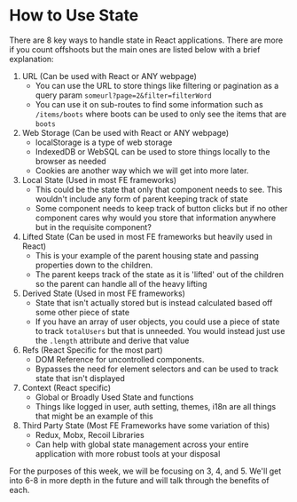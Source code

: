 # How to Use State

There are 8 key ways to handle state in React applications. There are more if you count offshoots but the main ones are listed below with a brief explanation:

1. URL (Can be used with React or ANY webpage)
   - You can use the URL to store things like filtering or pagination as a query param `someurl?page=2&filter=filterWord`
   - You can use it on sub-routes to find some information such as `/items/boots` where boots can be used to only see the items that are `boots`
2. Web Storage (Can be used with React or ANY webpage)
   - localStorage is a type of web storage
   - IndexedDB or WebSQL can be used to store things locally to the browser as needed
   - Cookies are another way which we will get into more later.
3. Local State (Used in most FE frameworks)
   - This could be the state that only that component needs to see. This wouldn't include any form of parent keeping track of state
   - Some component needs to keep track of button clicks but if no other component cares why would you store that information anywhere but in the requisite component?
4. Lifted State (Can be used in most FE frameworks but heavily used in React)
   - This is your example of the parent housing state and passing properties down to the children.
   - The parent keeps track of the state as it is 'lifted' out of the children so the parent can handle all of the heavy lifting
5. Derived State (Used in most FE frameworks)
   - State that isn't actually stored but is instead calculated based off some other piece of state
   - If you have an array of user objects, you could use a piece of state to track `totalUsers` but that is unneeded. You would instead just use the `.length` attribute and derive that value
6. Refs (React Specific for the most part)
   - DOM Reference for uncontrolled components.
   - Bypasses the need for element selectors and can be used to track state that isn't displayed
7. Context (React specific)
   - Global or Broadly Used State and functions
   - Things like logged in user, auth setting, themes, i18n are all things that might be an example of this
8. Third Party State (Most FE Frameworks have some variation of this)
   - Redux, Mobx, Recoil Libraries
   - Can help with global state management across your entire application with more robust tools at your disposal

For the purposes of this week, we will be focusing on 3, 4, and 5. We'll get into 6-8 in more depth in the future and will talk through the benefits of each.
